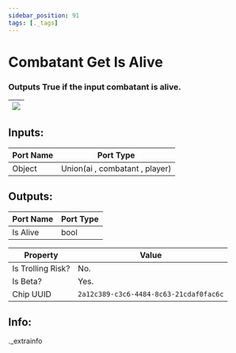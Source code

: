 ```yaml
---
sidebar_position: 91
tags: [._tags]
---
```


# Combatant Get Is Alive


### Outputs True if the input combatant is alive.

| ![](https://images-ext-2.discordapp.net/external/MPmIaQzlEPmgGWlgi-WxBBXt0Bjv_zWPkg1y1f_sy3s/https/www.recroomcircuits.com/image/circuit/absolute-value?width=206&height=108) |
|-----|

## Inputs:
| Port Name | Port Type |
|-----------|-----------|
| Object | Union(ai , combatant , player) |

## Outputs:
| Port Name | Port Type |
|-----------|-----------|
| Is Alive | bool | 

| Property  | Value |
|-------------------|-----------|
| Is Trolling Risk? | No. |
| Is Beta? | Yes. |
| Chip UUID | `2a12c389-c3c6-4484-8c63-21cdaf0fac6c` |

## Info:
._extrainfo